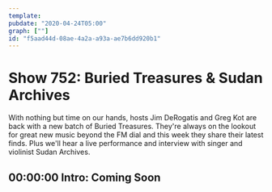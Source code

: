 ```yaml
---
template: 
pubdate: "2020-04-24T05:00"
graph: [""]
id: "f5aad44d-08ae-4a2a-a93a-ae7b6dd920b1"
---
```






# Show 752: Buried Treasures & Sudan Archives

With nothing but time on our hands, hosts Jim DeRogatis and Greg Kot are back with a new batch of Buried Treasures. They're always on the lookout for great new music beyond the FM dial and this week they share their latest finds. Plus we'll hear a live performance and interview with singer and violinist Sudan Archives.



## 00:00:00 Intro: Coming Soon